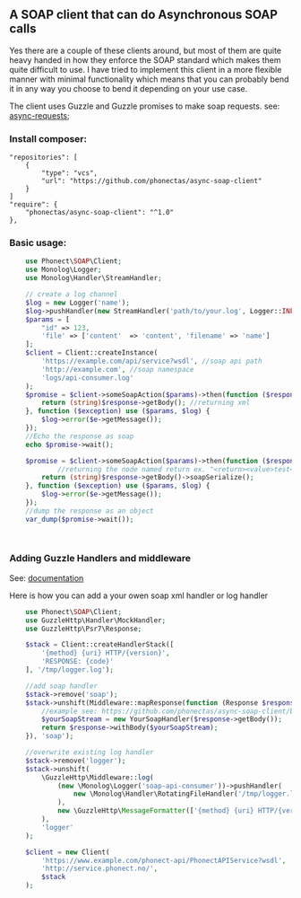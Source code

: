 ## A SOAP client that can do Asynchronous SOAP calls

Yes there are a couple of these clients around, but most of them are quite heavy handed in how they enforce the SOAP standard which makes them quite difficult to use.
I have tried to implement this client in a more flexible manner with minimal functionality which means that you can probably bend it in any way you choose to bend it depending on your use case.

The client uses Guzzle and Guzzle promises to make soap requests.
see: [async-requests](http://docs.guzzlephp.org/en/stable/quickstart.html#async-requests);

### Install composer:
	"repositories": [
		{
			"type": "vcs",
			"url": "https://github.com/phonectas/async-soap-client"
		}
	]
    "require": {
        "phonectas/async-soap-client": "^1.0"
    },

### Basic usage:

```php
    use Phonect\SOAP\Client;
    use Monolog\Logger;
    use Monolog\Handler\StreamHandler;

    // create a log channel
    $log = new Logger('name');
    $log->pushHandler(new StreamHandler('path/to/your.log', Logger::INFO));
    $params = [
		"id" => 123,
		'file' => ['content'  => 'content', 'filename' => 'name']
    ];
    $client = Client::createInstance(
		'https://example.com/api/service?wsdl', //soap api path
		'http://example.com', //soap namespace
		'logs/api-consumer.log'
    );
    $promise = $client->someSoapAction($params)->then(function ($response) use ($log) { //someSoapAction == SOAPAction
		return (string)$response->getBody(); //returning xml
    }, function ($exception) use ($params, $log) {
		$log->error($e->getMessage());
    });
    //Echo the response as soap
    echo $promise->wait();

    $promise = $client->someSoapAction($params)->then(function ($response) use ($log) { //someSoapAction == SOAPAction
    		//returning the node named return ex. "<return><value>test</value></return>" as an object formated as: {'return': ['value': 'test'] or null if return doesn't exist
		return (string)$response->getBody()->soapSerialize(); 
    }, function ($exception) use ($params, $log) {
		$log->error($e->getMessage());
    });
    //dump the response as an object
    var_dump($promise->wait());

    
```
### Adding Guzzle Handlers and middleware
See: [documentation](http://docs.guzzlephp.org/en/stable/handlers-and-middleware.html)

Here is how you can add a your owen soap xml handler or log handler
```php
	use Phonect\SOAP\Client;
	use GuzzleHttp\Handler\MockHandler;
	use GuzzleHttp\Psr7\Response;

	$stack = Client::createHandlerStack([
		'{method} {uri} HTTP/{version}',
		'RESPONSE: {code}'
	], '/tmp/logger.log');

	//add soap handler
	$stack->remove('soap');
	$stack->unshift(Middleware::mapResponse(function (Response $response) {
		//example see: https://github.com/phonectas/async-soap-client/blob/master/src/phonect/SOAP/SoapStream.php
		$yourSoapStream = new YourSoapHandler($response->getBody());
		return $response->withBody($yourSoapStream);
	}), 'soap');

	//overwrite existing log handler
	$stack->remove('logger');
	$stack->unshift(
		\GuzzleHttp\Middleware::log(
			(new \Monolog\Logger('soap-api-consumer'))->pushHandler(
				new \Monolog\Handler\RotatingFileHandler('/tmp/logger.log')
			),
			new \GuzzleHttp\MessageFormatter(['{method} {uri} HTTP/{version}', 'RESPONSE: {code}'])
		),
		'logger'
	);

	$client = new Client(
		'https://www.example.com/phonect-api/PhonectAPIService?wsdl',
		'http://service.phonect.no/',
		$stack 
	);
```
